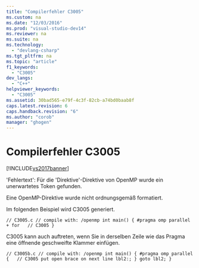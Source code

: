 ```yaml
---
title: "Compilerfehler C3005"
ms.custom: na
ms.date: "12/03/2016"
ms.prod: "visual-studio-dev14"
ms.reviewer: na
ms.suite: na
ms.technology: 
  - "devlang-csharp"
ms.tgt_pltfrm: na
ms.topic: "article"
f1_keywords: 
  - "C3005"
dev_langs: 
  - "C++"
helpviewer_keywords: 
  - "C3005"
ms.assetid: 30bad565-e79f-4c3f-82cb-a74bd0baab8f
caps.latest.revision: 6
caps.handback.revision: "6"
ms.author: "corob"
manager: "ghogen"
---
```

# Compilerfehler C3005
[!INCLUDE[vs2017banner](../../assembler/inline/includes/vs2017banner.md)]

'Fehlertext': Für die 'Direktive'\-Direktive von OpenMP wurde ein unerwartetes Token gefunden.  
  
 Eine OpenMP\-Direktive wurde nicht ordnungsgemäß formatiert.  
  
 Im folgenden Beispiel wird C3005 generiert.  
  
```  
// C3005.c // compile with: /openmp int main() { #pragma omp parallel + for   // C3005 }  
```  
  
 C3005 kann auch auftreten, wenn Sie in derselben Zeile wie das Pragma eine öffnende geschweifte Klammer einfügen.  
  
```  
// C3005b.c // compile with: /openmp int main() { #pragma omp parallel {   // C3005 put open brace on next line lbl2:; } goto lbl2; }  
```